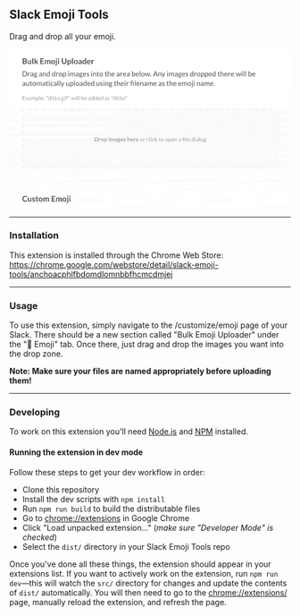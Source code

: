 ## Slack Emoji Tools

Drag and drop all your emoji.

![Demo GIF](demo.gif)

-----

### Installation

This extension is installed through the Chrome Web Store: https://chrome.google.com/webstore/detail/slack-emoji-tools/anchoacphlfbdomdlomnbbfhcmcdmjej

-----

### Usage

To use this extension, simply navigate to the /customize/emoji page of your Slack. There should be a new section called "Bulk Emoji Uploader" under the "💁 Emoji" tab. Once there, just drag and drop the images you want into the drop zone.

**Note: Make sure your files are named appropriately before uploading them!**

-----

### Developing

To work on this extension you'll need [Node.js](https://nodejs.org) and [NPM](https://www.npmjs.com/) installed.

#### Running the extension in dev mode

Follow these steps to get your dev workflow in order:

- Clone this repository
- Install the dev scripts with `npm install`
- Run `npm run build` to build the distributable files
- Go to [chrome://extensions](chrome://extensions) in Google Chrome
- Click "Load unpacked extension..." (*make sure "Developer Mode" is checked*)
- Select the `dist/` directory in your Slack Emoji Tools repo

Once you've done all these things, the extension should appear in your extensions list. If you want to actively work on the extension, run `npm run dev`—this will watch the `src/` directory for changes and update the contents of `dist/` automatically. You will then need to go to the [chrome://extensions/](chrome://extensions) page, manually reload the extension, and refresh the page.
